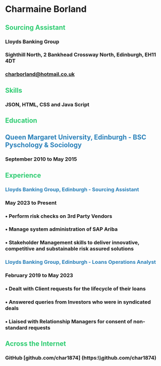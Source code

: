 # Charmaine Borland
## <span style="color:#2ECC71;"> Sourcing Assistant </span>
### Lloyds Banking Group
### Sighthill North, 2 Bankhead Crossway North, Edinburgh, EH11 4DT
### charborland@hotmail.co.uk
## <span style="color:#2ECC71;"> Skills </span>
### JSON, HTML, CSS and Java Script
## <span style="color:#2ECC71;"> Education </span>
## <span style="color:#2980B9;"> Queen Margaret University, Edinburgh - BSC Pyschology & Sociology </span>
### September 2010 to May 2015
## <span style="color:#2ECC71;"> Experience </span>
### <span style="color:2980B9;"> Lloyds Banking Group, Edinburgh - Sourcing Assistant </span>
### May 2023 to Present 
### • Perform risk checks on 3rd Party Vendors
### • Manage system administration of SAP Ariba
### • Stakeholder Management skills to deliver innovative, competitive and substainable risk assured solutions
### <span style="color:#2980B9;"> Lloyds Banking Group, Edinburgh - Loans Operations Analyst </span>
### February 2019 to May 2023
### • Dealt with Client requests for the lifecycle of their loans
### • Answered queries from Investors who were in syndicated deals
### • Liaised with Relationship Managers for consent of non-standard requests
## <span style="color:#2ECC71;"> Across the Internet </span>
### **GitHub** [github.com/char1874] (https:\\\\github.com/char1874)
